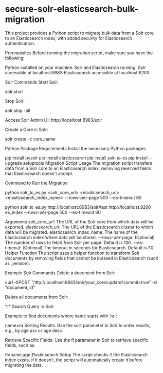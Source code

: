 # secure-solr-elasticsearch-bulk-migration
This project provides a Python script to migrate bulk data from a Solr core to an Elasticsearch index, with added security for Elasticsearch authentication.

Prerequisites
Before running the migration script, make sure you have the following:

Python installed on your machine.
Solr and Elasticsearch running.
Solr accessible at localhost:8983
Elasticsearch accessible at localhost:9200

Solr Commands
Start Solr:

solr start

Stop Solr:

solr stop -all

Access Solr Admin UI: http://localhost:8983/solr

Create a Core in Solr:

solr create -c core_name

Python Package Requirements
Install the necessary Python packages:


pip install pysolr
pip install elasticsearch
pip install solr-to-es
pip install --upgrade setuptools
Migration Script
Usage
The migration script transfers data from a Solr core to an Elasticsearch index, removing reserved fields that Elasticsearch doesn't accept.

Command to Run the Migration

python solr_to_es.py <solr_core_url> <elasticsearch_url> <elasticsearch_index_name> --rows-per-page 500 --es-timeout 60



python solr_to_es.py http://localhost:8983/solr/test http://localhost:9200 es_index --rows-per-page 500 --es-timeout 60




Arguments
solr_core_url: The URL of the Solr core from which data will be exported.
elasticsearch_url: The URL of the Elasticsearch cluster to which data will be migrated.
elasticsearch_index_name: The name of the Elasticsearch index where data will be stored.
--rows-per-page: (Optional) The number of rows to fetch from Solr per page. Default is 100.
--es-timeout: (Optional) The timeout in seconds for Elasticsearch. Default is 30.
Helper Function
The script uses a helper function to transform Solr documents by removing fields that cannot be indexed in Elasticsearch (such as _version).

Example Solr Commands
Delete a document from Solr:

curl -XPOST "http://localhost:8983/solr/your_core/update?commit=true" -d "<delete><id>document_id</id></delete>"




Delete all documents from Solr:

<delete>
  <query>*:*</query>
</delete>
Search Query in Solr:

Example to find documents where name starts with 'ra':

name=*ra*
Sorting Results: Use the sort parameter in Solr to order results, e.g., by age asc or age desc.

Retrieve Specific Fields: Use the fl parameter in Solr to retrieve specific fields, such as:

fl=name,age
Elasticsearch Setup
The script checks if the Elasticsearch index exists. If it doesn’t, the script will automatically create it before migrating the data.
